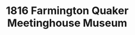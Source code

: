---
layout: repo
title: "1816 Farmington Quaker Meetinghouse Museum"
id: 20295
permalink: repos/20295/
---